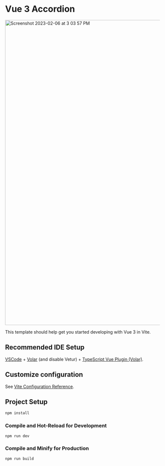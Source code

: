 # Vue 3 Accordion

<img width="995" alt="Screenshot 2023-02-06 at 3 03 57 PM" src="https://user-images.githubusercontent.com/31936704/217077333-c176239c-6e24-4e5f-aa81-f13480ab510f.png">

This template should help get you started developing with Vue 3 in Vite.

## Recommended IDE Setup

[VSCode](https://code.visualstudio.com/) + [Volar](https://marketplace.visualstudio.com/items?itemName=Vue.volar) (and disable Vetur) + [TypeScript Vue Plugin (Volar)](https://marketplace.visualstudio.com/items?itemName=Vue.vscode-typescript-vue-plugin).

## Customize configuration

See [Vite Configuration Reference](https://vitejs.dev/config/).

## Project Setup

```sh
npm install
```

### Compile and Hot-Reload for Development

```sh
npm run dev
```

### Compile and Minify for Production

```sh
npm run build
```
